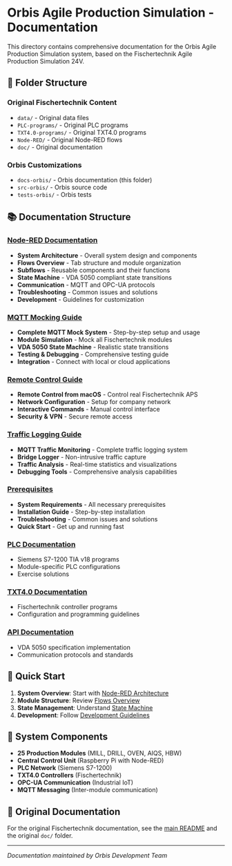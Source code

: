 # Orbis Agile Production Simulation - Documentation

This directory contains comprehensive documentation for the Orbis Agile Production Simulation system, based on the Fischertechnik Agile Production Simulation 24V.

## 📁 Folder Structure

### Original Fischertechnik Content
- `data/` - Original data files
- `PLC-programs/` - Original PLC programs
- `TXT4.0-programs/` - Original TXT4.0 programs
- `Node-RED/` - Original Node-RED flows
- `doc/` - Original documentation

### Orbis Customizations
- `docs-orbis/` - Orbis documentation (this folder)
- `src-orbis/` - Orbis source code
- `tests-orbis/` - Orbis tests

## 📚 Documentation Structure

### [Node-RED Documentation](./node-red/)
- **System Architecture** - Overall system design and components
- **Flows Overview** - Tab structure and module organization
- **Subflows** - Reusable components and their functions
- **State Machine** - VDA 5050 compliant state transitions
- **Communication** - MQTT and OPC-UA protocols
- **Troubleshooting** - Common issues and solutions
- **Development** - Guidelines for customization

### [MQTT Mocking Guide](./mqtt-mocking-guide.md)
- **Complete MQTT Mock System** - Step-by-step setup and usage
- **Module Simulation** - Mock all Fischertechnik modules
- **VDA 5050 State Machine** - Realistic state transitions
- **Testing & Debugging** - Comprehensive testing guide
- **Integration** - Connect with local or cloud applications

### [Remote Control Guide](./remote-control-guide.md)
- **Remote Control from macOS** - Control real Fischertechnik APS
- **Network Configuration** - Setup for company network
- **Interactive Commands** - Manual control interface
- **Security & VPN** - Secure remote access

### [Traffic Logging Guide](./traffic-logging-guide.md)
- **MQTT Traffic Monitoring** - Complete traffic logging system
- **Bridge Logger** - Non-intrusive traffic capture
- **Traffic Analysis** - Real-time statistics and visualizations
- **Debugging Tools** - Comprehensive analysis capabilities

### [Prerequisites](./prerequisites.md)
- **System Requirements** - All necessary prerequisites
- **Installation Guide** - Step-by-step installation
- **Troubleshooting** - Common issues and solutions
- **Quick Start** - Get up and running fast

### [PLC Documentation](./plc/)
- Siemens S7-1200 TIA v18 programs
- Module-specific PLC configurations
- Exercise solutions

### [TXT4.0 Documentation](./txt4.0/)
- Fischertechnik controller programs
- Configuration and programming guidelines

### [API Documentation](./api/)
- VDA 5050 specification implementation
- Communication protocols and standards

## 🚀 Quick Start

1. **System Overview**: Start with [Node-RED Architecture](./node-red/architecture.md)
2. **Module Structure**: Review [Flows Overview](./node-red/flows-overview.md)
3. **State Management**: Understand [State Machine](./node-red/state-machine.md)
4. **Development**: Follow [Development Guidelines](./node-red/development.md)

## 🔧 System Components

- **25 Production Modules** (MILL, DRILL, OVEN, AIQS, HBW)
- **Central Control Unit** (Raspberry Pi with Node-RED)
- **PLC Network** (Siemens S7-1200)
- **TXT4.0 Controllers** (Fischertechnik)
- **OPC-UA Communication** (Industrial IoT)
- **MQTT Messaging** (Inter-module communication)

## 📖 Original Documentation

For the original Fischertechnik documentation, see the [main README](../README.md) and the original `doc/` folder.

---

*Documentation maintained by Orbis Development Team* 